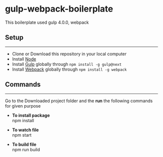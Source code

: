# gulp-webpack-boilerplate
This boilerplate used gulp 4.0.0, webpack 

## Setup
---
- Clone or Download this repository in your local computer
- Install [Node](https://nodejs.org/)
- Install [Gulp](https://gulpjs.com/) globally through `npm install -g gulp@next`
- Install [Webpack](https://webpack.js.org/) globally through `npm install -g webpack`

## Commands
---
Go to the Downloaded project folder and the **run** the following commands for given purpose 
- **To install package**  
npm install 

- **To watch file**   
npm start

- **To build file**   
npm run build

